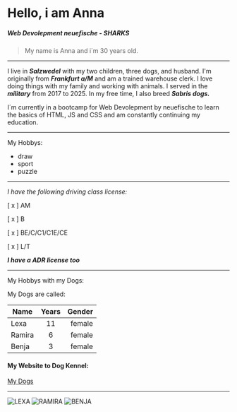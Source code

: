 # Hello, i am Anna

##### Web Devolepment neuefische - SHARKS
 > My name is Anna and i´m 30 years old.

---

I live in **_Salzwedel_** with my two children, three dogs, and husband.
I'm originally from **_Frankfurt a/M_** and am a trained warehouse clerk.
I love doing things with my family and working with animals.
I served in the **_military_** from 2017 to 2025.
In my free time, I also breed **_Sabris dogs._**

I´m currently in a bootcamp for Web Devolepment by neuefische to learn the basics 
of HTML, JS and CSS and am constantly continuing my education.


---

My Hobbys:
- draw
- sport
- puzzle

---

_I have the following driving class license:_

[ x ] AM

[ x ] B

[ x ] BE/C/C1/C1E/CE

[ x ] L/T

**_I have a ADR license too_**

---
My Hobbys with my Dogs:

My Dogs are called:

| Name        | Years           | Gender  |
| ------------- |:-------------:| -----:|
| Lexa      | 11 | female |
| Ramira      | 6      |   female |
| Benja | 3      |    female |

#### My Website to Dog Kennel:
[My Dogs](https://www.xn--sabrisvondendrmlingswlfen-csch.de/unsere-hunde/)

---


![LEXA](https://github.com/Anna-Colberg/turbo-broccoli-test/blob/main/IMG_0097.jpeg)
![RAMIRA](https://github.com/Anna-Colberg/turbo-broccoli-test/blob/main/1000012976.jpg)
![BENJA](https://github.com/Anna-Colberg/turbo-broccoli-test/blob/main/1000012977.jpg)

